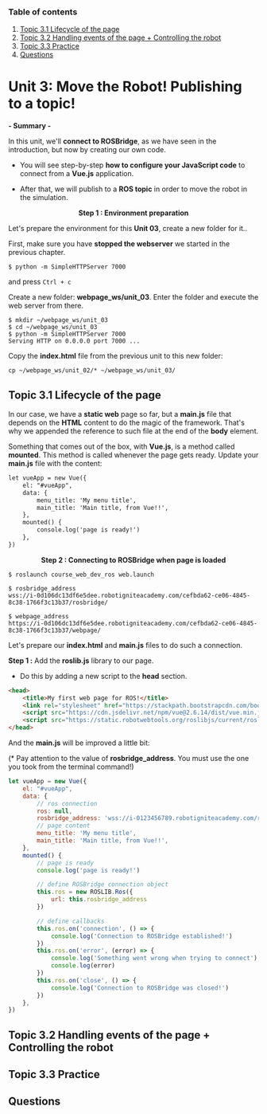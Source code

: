 ### Table of contents
1. [Topic 3.1  Lifecycle of the page](#paragraph1)
2. [Topic 3.2  Handling events of the page + Controlling the robot](#paragraph2)
3. [Topic 3.3  Practice](#paragraph3)
5. [Questions](#paragraph)


# Unit 3:   Move the Robot! Publishing to a topic!

**- Summary -**
 
In this unit, we'll **connect to ROSBridge**, as we have seen in the introduction, but now by creating our own code. 

* You will see step-by-step **how to configure your JavaScript code** to connect from a **Vue.js** application. 

* After that, we will publish to a **ROS topic** in order to move the robot in the simulation.


<p align="center"><b>
Step 1 : Environment preparation 
</b></p>
 

Let's prepare the environment for this **Unit 03**, create a new folder for it..

First, make sure you have **stopped the webserver** we started in the previous chapter. 

```
$ python -m SimpleHTTPServer 7000 
```
and press `Ctrl + c`


Create a new folder: **webpage_ws/unit_03**. Enter the folder and execute the web server from there.

```
$ mkdir ~/webpage_ws/unit_03
$ cd ~/webpage_ws/unit_03
$ python -m SimpleHTTPServer 7000
Serving HTTP on 0.0.0.0 port 7000 ...
```

Copy the **index.html** file from the previous unit to this new folder:

```
cp ~/webpage_ws/unit_02/* ~/webpage_ws/unit_03/
```
 
<!-- %%%%%%%%%%%%%%%%%%%%%%%%%%%%%%%%%%%%%%%%%%%%% Topic 3.1 %%%%%%%%%%%%%%%%%%%%%%%%%%%%%%%%%%%%%%%%%%%%%%%%%%%%%%%%%%%%%%%%%%%%%%%%%%%%% -->

## Topic 3.1   Lifecycle of the page <a name="paragraph1"></a>

In our case, we have a **static web** page so far, but a **main.js** file that depends on the **HTML** content to do the magic of the framework.
That's why we appended the reference to such file at the end of the **body** element.

Something that comes out of the box, with **Vue.js**, is a method called **mounted**. 
This method is called whenever the page gets ready. Update your **main.js** file with the content:

```html
let vueApp = new Vue({
    el: "#vueApp",
    data: {
        menu_title: 'My menu title',
        main_title: 'Main title, from Vue!!',
    },
    mounted() {
        console.log('page is ready!')
    },
})
```

<p align="center"><b>
Step 2 :  Connecting to ROSBridge when page is loaded 
</b></p>

```
$ roslaunch course_web_dev_ros web.launch
```

```
$ rosbridge_address
wss://i-0d106dc13df6e5dee.robotigniteacademy.com/cefbda62-ce06-4845-8c38-1766f3c13b37/rosbridge/
```
```
$ webpage_address
https://i-0d106dc13df6e5dee.robotigniteacademy.com/cefbda62-ce06-4845-8c38-1766f3c13b37/webpage/
```

Let's prepare our **index.html** and **main.js** files to do such a connection.

**Step 1 :** Add the **roslib.js** library to our page. 
* Do this by adding a new script to the **head** section. 

```html
<head>
    <title>My first web page for ROS!</title>
    <link rel="stylesheet" href="https://stackpath.bootstrapcdn.com/bootstrap/4.3.1/css/bootstrap.min.css" integrity="sha384-ggOyR0iXCbMQv3Xipma34MD+dH/1fQ784/j6cY/iJTQUOhcWr7x9JvoRxT2MZw1T" crossorigin="anonymous">
    <script src="https://cdn.jsdelivr.net/npm/vue@2.6.14/dist/vue.min.js"></script>
    <script src="https://static.robotwebtools.org/roslibjs/current/roslib.min.js"></script>
</head>
```

And the **main.js** will be improved a little bit:

(* Pay attention to the value of **rosbridge_address**. You must use the one you took from the terminal command!)

```js
let vueApp = new Vue({
    el: "#vueApp",
    data: {
        // ros connection
        ros: null,
        rosbridge_address: 'wss://i-0123456789.robotigniteacademy.com/rosbridge/', // change to your own address
        // page content
        menu_title: 'My menu title',
        main_title: 'Main title, from Vue!!',
    },
    mounted() {
        // page is ready
        console.log('page is ready!')

        // define ROSBridge connection object
        this.ros = new ROSLIB.Ros({
            url: this.rosbridge_address
        })

        // define callbacks
        this.ros.on('connection', () => {
            console.log('Connection to ROSBridge established!')
        })
        this.ros.on('error', (error) => {
            console.log('Something went wrong when trying to connect')
            console.log(error)
        })
        this.ros.on('close', () => {
            console.log('Connection to ROSBridge was closed!')
        })
    },
})
```








<!-- %%%%%%%%%%%%%%%%%%%%%%%%%%%%%%%%%%%%%%%%%%%%% Topic 3.2 %%%%%%%%%%%%%%%%%%%%%%%%%%%%%%%%%%%%%%%%%%%%%%%%%%%%%%%%%%%%%%%%%%%%%%%%%%%%% -->

## Topic 3.2  Handling events of the page + Controlling the robot<a name="paragraph2"></a>










<!-- %%%%%%%%%%%%%%%%%%%%%%%%%%%%%%%%%%%%%%%%%%%%% Topic 3.3  %%%%%%%%%%%%%%%%%%%%%%%%%%%%%%%%%%%%%%%%%%%%%%%%%%%%%%%%%%%%%%%%%%%%%%%%%%%%% -->

## Topic 3.3  Practice <a name="paragraph3"></a>














<!-- %%%%%%%%%%%%%%%%%%%%%%%%%%%%%%%%%%%%%%%%%%%%% Questions %%%%%%%%%%%%%%%%%%%%%%%%%%%%%%%%%%%%%%%%%%%%%%%%%%%%%%%%%%%%%%%%%%%%%%%%%%%%% -->

## Questions <a name="paragraph"></a>

















